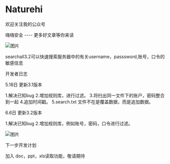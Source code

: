 # Naturehi

欢迎关注我的公众号

嗨嗨安全 ---- 更多好文章等你来读

![图片](https://github.com/sujiawei00/naturahi/assets/58332933/d4551004-23fe-4bea-81f8-7fc3d1e69cd9)


searchall3.2可以快速搜索服务器中的有关username，passsword,账号，口令的敏感信息


开发者日志

5.18日 更新3.1版本

1.解决已知bug
2.增加规则库，进行过滤。
3.将扫出同一文件下的账户，密码整合到一起
4.追加时间戳。
5.search.txt 文件不在是覆盖数据，而是追加数据。


6.6日 更新3.2版本

1.解决已知bug
2.增加规则库，例如账号，密码，口令进行过滤。



![图片](https://github.com/sujiawei00/naturahi/assets/58332933/ff32f53d-2433-4217-93c2-dff101e0f891)



下一步开发计划

加入 doc，ppt，xls读取功能，敬请期待







